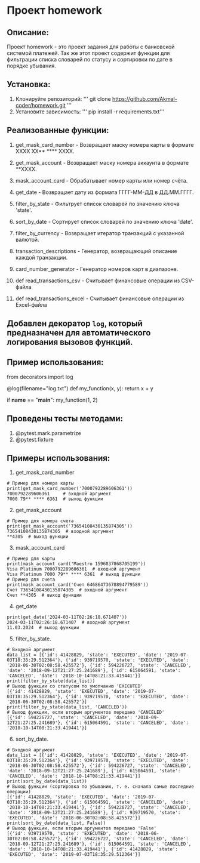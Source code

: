 # Проект homework
## Описание:
Проект homework - это проект задания для работы с банковской системой платежей.
Так же этот проект содержит функции для фильтрации списка словарей по статусу и сортировки по дате в порядке убывания.

## Установка:
1. Клонируйте репозиторий:
'''
git clone https://github.com/Akmal-coder/homework.git
'''
2. Установите зависимость:
'''
pip install -r requirements.txt'''
 
## Реализованные функции:

1. get_mask_card_number - Возвращает маску номера карты в формате XXXX XX** **** XXXX.

2. get_mask_account - Возвращает маску номера аккаунта в формате **XXXX.

3. mask_account_card - Обрабатывает номер карты или номер счёта.

4. get_date - Возвращает дату из формата ГГГГ-ММ-ДД в ДД.ММ.ГГГГ.

5. filter_by_state - Фильтрует список словарей по значению ключа 'state'.

6. sort_by_date - Сортирует список словарей по значению ключа 'date'.

7. filter_by_currency - Возвращает итератор транзакций с указанной валютой.

8. transaction_descriptions - Генератор, возвращающий описание каждой транзакции.

9. card_number_generator - Генератор номеров карт в диапазоне.

10. def read_transactions_csv - Считывает финансовые операции из CSV-файла

11. def read_transactions_excel - Считывает финансовые операции из Excel-файла


## Добавлен декоратор `log`, который предназначен для автоматического логирования вызовов функций.
## Пример использования:
from decorators import log

@log(filename="log.txt")
def my_function(x, y):
    return x + y

if __name__ == "__main__":
    my_function(1, 2)



## Проведены тесты методами:
1. @pytest.mark.parametrize
2. @pytest.fixture

## Примеры использования:

1. get_mask_card_number
```
# Пример для номера карты
print(get_mask_card_number('7000792289606361'))
7000792289606361     # входной аргумент
7000 79** **** 6361  # выход функции
```

2. get_mask_account

```
# Пример для номера счета
print(get_mask_account('73654108430135874305'))
73654108430135874305  # входной аргумент
**4305  # выход функции
```

3. mask_account_card
```
# Пример для карты
print(mask_account_card('Maestro 1596837868705199'))
Visa Platinum 7000792289606361  # входной аргумент
Visa Platinum 7000 79** **** 6361  # выход функции
# Пример для счета
print(mask_account_card('Счет 64686473678894779589'))
Счет 73654108430135874305  # входной аргумент
Счет **4305  # выход функции
```

4. get_date
```
print(get_date('2024-03-11T02:26:18.671407'))
2024-03-11T02:26:18.671407  # входной аргумент
11.03.2024  # выход функции
```

5. filter_by_state.
```
# Входной аргумент
data_list = [{'id': 41428829, 'state': 'EXECUTED', 'date': '2019-07-03T18:35:29.512364'}, {'id': 939719570, 'state': 'EXECUTED', 'date': '2018-06-30T02:08:58.425572'}, {'id': 594226727, 'state': 'CANCELED', 'date': '2018-09-12T21:27:25.241689'}, {'id': 615064591, 'state': 'CANCELED', 'date': '2018-10-14T08:21:33.419441'}]
print(filter_by_state(data_list))
# Выход функции со статусом по умолчанию 'EXECUTED'
[{'id': 41428829, 'state': 'EXECUTED', 'date': '2019-07-03T18:35:29.512364'}, {'id': 939719570, 'state': 'EXECUTED', 'date': '2018-06-30T02:08:58.425572'}]
print(filter_by_state(data_list, 'CANCELED'))
# Выход функции, если вторым аргументов передано 'CANCELED'
[{'id': 594226727, 'state': 'CANCELED', 'date': '2018-09-12T21:27:25.241689'}, {'id': 615064591, 'state': 'CANCELED', 'date': '2018-10-14T08:21:33.419441'}]
```

6. sort_by_date.
```
# Входной аргумент
data_list = [{'id': 41428829, 'state': 'EXECUTED', 'date': '2019-07-03T18:35:29.512364'}, {'id': 939719570, 'state': 'EXECUTED', 'date': '2018-06-30T02:08:58.425572'}, {'id': 594226727, 'state': 'CANCELED', 'date': '2018-09-12T21:27:25.241689'}, {'id': 615064591, 'state': 'CANCELED', 'date': '2018-10-14T08:21:33.419441'}]
print(sort_by_date(data_list))
# Выход функции (сортировка по убыванию, т. е. сначала самые последние операции)
[{'id': 41428829, 'state': 'EXECUTED', 'date': '2019-07-03T18:35:29.512364'}, {'id': 615064591, 'state': 'CANCELED', 'date': '2018-10-14T08:21:33.419441'}, {'id': 594226727, 'state': 'CANCELED', 'date': '2018-09-12T21:27:25.241689'}, {'id': 939719570, 'state': 'EXECUTED', 'date': '2018-06-30T02:08:58.425572'}]
print(sort_by_date(data_list, False))
# Выход функции, если вторым аргументов передано 'False'
[{'id': 939719570, 'state': 'EXECUTED', 'date': '2018-06-30T02:08:58.425572'}, {'id': 594226727, 'state': 'CANCELED', 'date': '2018-09-12T21:27:25.241689'}, {'id': 615064591, 'state': 'CANCELED', 'date': '2018-10-14T08:21:33.419441'}, {'id': 41428829, 'state': 'EXECUTED', 'date': '2019-07-03T18:35:29.512364'}]
```